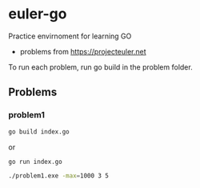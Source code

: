 # euler-go

Practice envirnoment for learning GO

* problems from https://projecteuler.net

To run each problem, run go build in the problem folder.

## Problems

### problem1

```bash
go build index.go
```

or

```bash
go run index.go
```

```bash
./problem1.exe -max=1000 3 5
```